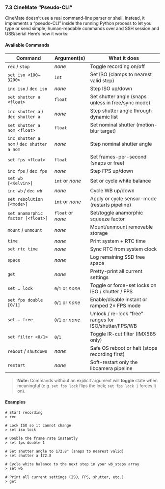 ### 7.3 CineMate “Pseudo-CLI”

CineMate doesn’t use a real command-line parser or shell. Instead, it implements a “pseudo-CLI” inside the running Python process to let you type or send simple, human-readable commands over and SSH session and USB/serial Here’s how it works:
 

#### Available Commands

| Command                | Argument(s)           | What it does                                          |
|--------------------------------|-----------------------|-------------------------------------------------------|
| `rec` / `stop`                 | _none_                | Toggle recording on/off                               |
| `set iso <100–3200>`           | `int`                 | Set ISO (clamps to nearest valid step)               |
| `inc iso` / `dec iso`          | _none_                | Step ISO up/down                                      |
| `set shutter a <float>`        | `float`               | Set shutter angle (snaps unless in free/sync mode)   |
| `inc shutter a` / `dec shutter a` | _none_             | Step shutter angle through dynamic list              |
| `set shutter a nom <float>`    | `float`               | Set nominal shutter (motion-blur target)             |
| `inc shutter a nom` / `dec shutter a nom` | _none_     | Step nominal shutter angle                           |
| `set fps <float>`              | `float`               | Set frames-per-second (snaps or free)                 |
| `inc fps` / `dec fps`          | _none_                | Step FPS up/down                                      |
| `set wb [<Kelvin>]`            | `int` or _none_       | Set or cycle white balance                           |
| `inc wb` / `dec wb`            | _none_                | Cycle WB up/down                                      |
| `set resolution [<mode>]`      | `int` or _none_       | Apply or cycle sensor-mode (restarts pipeline)        |
| `set anamorphic factor [<float>]` | `float` or _none_ | Set/toggle anamorphic squeeze factor                  |
| `mount` / `unmount`            | _none_                | Mount/unmount removable storage                       |
| `time`                         | _none_                | Print system + RTC time                               |
| `set rtc time`                 | _none_                | Sync RTC from system clock                            |
| `space`                        | _none_                | Log remaining SSD free space                          |
| `get`                          | _none_                | Pretty-print all current settings                     |
| `set … lock`                   | `0`/`1` or _none_     | Toggle or force-set locks on ISO / shutter / FPS      |
| `set fps double [0/1]`         | `0`/`1` or _none_     | Enable/disable instant or ramped 2× FPS mode          |
| `set … free`                   | `0`/`1` or _none_     | Unlock / re-lock “free” ranges for ISO/shutter/FPS/WB |
| `set filter <0/1>`             | `0`/`1`                | Toggle IR-cut filter (IMX585 only)                    |
| `reboot` / `shutdown`          | _none_                | Safe OS reboot or halt (stops recording first)        |
| `restart`                      | _none_                | Soft-restart only the libcamera pipeline               |

> **Note:** Commands without an explicit argument will **toggle** state when meaningful (e.g. `set fps lock` flips the lock; `set fps lock 1` forces it on).

#### Examples

```text
# Start recording
> rec

# Lock ISO so it cannot change
> set iso lock

# Double the frame rate instantly
> set fps double 1

# Set shutter angle to 172.8° (snaps to nearest valid)
> set shutter a 172.8

# Cycle white balance to the next step in your wb_steps array
> set wb

# Print all current settings (ISO, FPS, shutter, etc.)
> get

